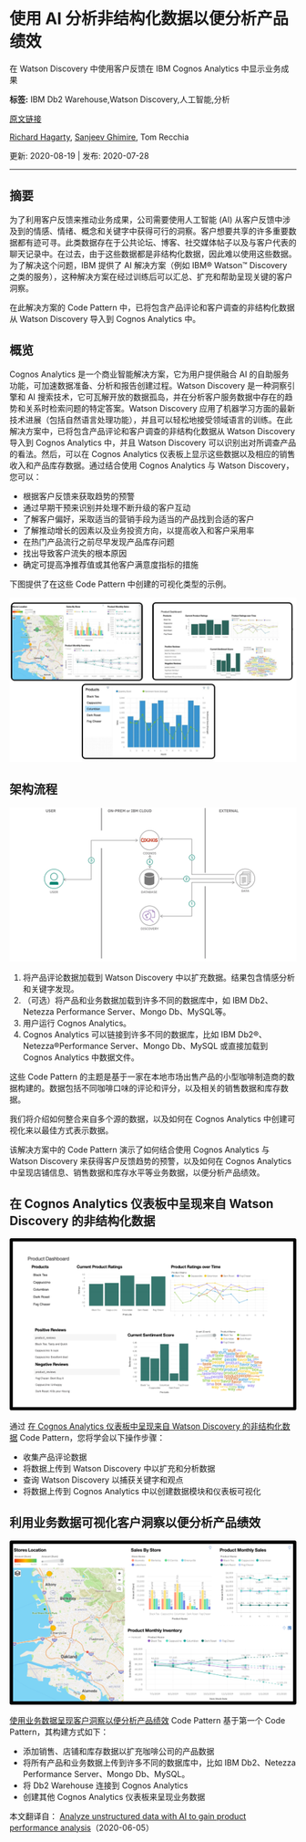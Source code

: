 # 使用 AI 分析非结构化数据以便分析产品绩效
在 Watson Discovery 中使用客户反馈在 IBM Cognos Analytics 中显示业务成果

**标签:** IBM Db2 Warehouse,Watson Discovery,人工智能,分析

[原文链接](https://developer.ibm.com/zh/articles/leverage-the-voice-of-the-customer-using-watson-discovery-to-show-business-results-in-cognos-analytics/)

[Richard Hagarty](https://developer.ibm.com/zh/profiles/rich.hagarty), [Sanjeev Ghimire](https://developer.ibm.com/zh/profiles/sanjeev.ghimire), Tom Recchia

更新: 2020-08-19 \| 发布: 2020-07-28

* * *

## 摘要

为了利用客户反馈来推动业务成果，公司需要使用人工智能 (AI) 从客户反馈中涉及到的情感、情绪、概念和关键字中获得可行的洞察。客户想要共享的许多重要数据都有迹可寻。此类数据存在于公共论坛、博客、社交媒体帖子以及与客户代表的聊天记录中。在过去，由于这些数据都是非结构化数据，因此难以使用这些数据。为了解决这个问题，IBM 提供了 AI 解决方案（例如 IBM® Watson™ Discovery 之类的服务），这种解决方案在经过训练后可以汇总、扩充和帮助呈现关键的客户洞察。

在此解决方案的 Code Pattern 中，已将包含产品评论和客户调查的非结构化数据从 Watson Discovery 导入到 Cognos Analytics 中。

## 概览

Cognos Analytics 是一个商业智能解决方案，它为用户提供融合 AI 的自助服务功能，可加速数据准备、分析和报告创建过程。Watson Discovery 是一种洞察引擎和 AI 搜索技术，它可瓦解开放的数据孤岛，并在分析客户服务数据中存在的趋势和关系时检索问题的特定答案。Watson Discovery 应用了机器学习方面的最新技术进展（包括自然语言处理功能），并且可以轻松地接受领域语言的训练。在此解决方案中，已将包含产品评论和客户调查的非结构化数据从 Watson Discovery 导入到 Cognos Analytics 中，并且 Watson Discovery 可以识别出对所调查产品的看法。然后，可以在 Cognos Analytics 仪表板上显示这些数据以及相应的销售收入和产品库存数据。通过结合使用 Cognos Analytics 与 Watson Discovery，您可以：

- 根据客户反馈来获取趋势的预警
- 通过早期干预来识别并处理不断升级的客户互动
- 了解客户偏好，采取适当的营销手段为适当的产品找到合适的客户
- 了解推动增长的因素以及业务投资方向，以提高收入和客户采用率
- 在热门产品流行之前尽早发现产品库存问题
- 找出导致客户流失的根本原因
- 确定可提高净推荐值或其他客户满意度指标的措施

下图提供了在这些 Code Pattern 中创建的可视化类型的示例。

![仪表板](../ibm_articles_img/leverage-the-voice-of-the-customer-using-watson-discovery-to-show-business-results-in-cognos-analytics_images_new-dashboards3.jpg)

## 架构流程

![架构](../ibm_articles_img/leverage-the-voice-of-the-customer-using-watson-discovery-to-show-business-results-in-cognos-analytics_images_architecture.png)

1. 将产品评论数据加载到 Watson Discovery 中以扩充数据。结果包含情感分析和关键字发现。
2. （可选）将产品和业务数据加载到许多不同的数据库中，如 IBM Db2、Netezza Performance Server、Mongo Db、MySQL等。
3. 用户运行 Cognos Analytics。
4. Cognos Analytics 可以链接到许多不同的数据库，比如 IBM Db2®、Netezza®Performance Server、Mongo Db、MySQL 或直接加载到 Cognos Analytics 中数据文件。

这些 Code Pattern 的主题是基于一家在本地市场出售产品的小型咖啡制造商的数据构建的。数据包括不同咖啡口味的评论和评分，以及相关的销售数据和库存数据。

我们将介绍如何整合来自多个源的数据，以及如何在 Cognos Analytics 中创建可视化来以最佳方式表示数据。

该解决方案中的 Code Pattern 演示了如何结合使用 Cognos Analytics 与 Watson Discovery 来获得客户反馈趋势的预警，以及如何在 Cognos Analytics 中呈现店铺信息、销售数据和库存水平等业务数据，以便分析产品绩效。

## 在 Cognos Analytics 仪表板中呈现来自 Watson Discovery 的非结构化数据

![db-1-final-dashboard](../ibm_articles_img/leverage-the-voice-of-the-customer-using-watson-discovery-to-show-business-results-in-cognos-analytics_images_db-1-final-dashboard.png)

通过 [在 Cognos Analytics 仪表板中呈现来自 Watson Discovery 的非结构化数据](https://developer.ibm.com/zh/patterns/visualize-unstructured-data-from-watson-discovery-in-the-cognos-analytics-dashboard/) Code Pattern，您将学会以下操作步骤：

- 收集产品评论数据
- 将数据上传到 Watson Discovery 中以扩充和分析数据
- 查询 Watson Discovery 以捕获关键字和观点
- 将数据上传到 Cognos Analytics 中以创建数据模块和仪表板可视化

## 利用业务数据可视化客户洞察以便分析产品绩效

![db-2-final-dashboard](../ibm_articles_img/leverage-the-voice-of-the-customer-using-watson-discovery-to-show-business-results-in-cognos-analytics_images_db-2-final-dashboard.png)

[使用业务数据呈现客户洞察以便分析产品绩效](https://developer.ibm.com/zh/patterns/visualize-customer-insights-with-business-data-for-product-performance-analysis/) Code Pattern 基于第一个 Code Pattern，其构建方式如下：

- 添加销售、店铺和库存数据以扩充咖啡公司的产品数据
- 将所有产品和业务数据上传到许多不同的数据库中，比如 IBM Db2、Netezza Performance Server、Mongo Db、MySQL。
- 将 Db2 Warehouse 连接到 Cognos Analytics
- 创建其他 Cognos Analytics 仪表板来呈现业务数据

本文翻译自： [Analyze unstructured data with AI to gain product performance analysis](https://developer.ibm.com/articles/leverage-the-voice-of-the-customer-using-watson-discovery-to-show-business-results-in-cognos-analytics/)（2020-06-05）